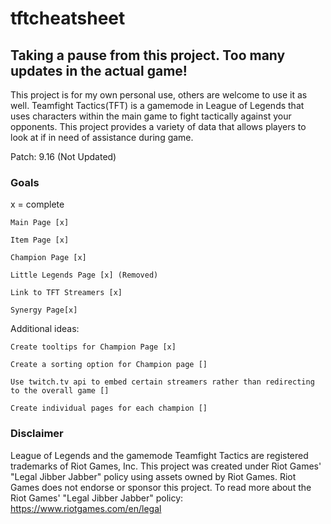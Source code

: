 # tftcheatsheet

## Taking a pause from this project. Too many updates in the actual game!
This project is for my own personal use, others are welcome to use it as well. Teamfight Tactics(TFT) is a gamemode in League of
Legends that uses characters within the main game to fight tactically against your opponents. This project provides a variety of data that
allows players to look at if in need of assistance during game.

Patch: 9.16 (Not Updated)
### Goals

x = complete

```
Main Page [x]

Item Page [x]

Champion Page [x]

Little Legends Page [x] (Removed)

Link to TFT Streamers [x]

Synergy Page[x]
```
Additional ideas:
```
Create tooltips for Champion Page [x]

Create a sorting option for Champion page []

Use twitch.tv api to embed certain streamers rather than redirecting to the overall game []

Create individual pages for each champion []
```

### Disclaimer

League of Legends and the gamemode Teamfight Tactics are registered trademarks of Riot Games, Inc. This project was created under Riot Games' "Legal Jibber Jabber" policy using assets owned by Riot Games.  Riot Games does not endorse or sponsor this project. To read more about the Riot Games' "Legal Jibber Jabber" policy: https://www.riotgames.com/en/legal
